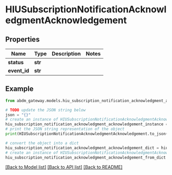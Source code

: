 # HIUSubscriptionNotificationAcknowledgmentAcknowledgement


## Properties

Name | Type | Description | Notes
------------ | ------------- | ------------- | -------------
**status** | **str** |  | 
**event_id** | **str** |  | 

## Example

```python
from abdm_gateway.models.hiu_subscription_notification_acknowledgment_acknowledgement import HIUSubscriptionNotificationAcknowledgmentAcknowledgement

# TODO update the JSON string below
json = "{}"
# create an instance of HIUSubscriptionNotificationAcknowledgmentAcknowledgement from a JSON string
hiu_subscription_notification_acknowledgment_acknowledgement_instance = HIUSubscriptionNotificationAcknowledgmentAcknowledgement.from_json(json)
# print the JSON string representation of the object
print(HIUSubscriptionNotificationAcknowledgmentAcknowledgement.to_json())

# convert the object into a dict
hiu_subscription_notification_acknowledgment_acknowledgement_dict = hiu_subscription_notification_acknowledgment_acknowledgement_instance.to_dict()
# create an instance of HIUSubscriptionNotificationAcknowledgmentAcknowledgement from a dict
hiu_subscription_notification_acknowledgment_acknowledgement_from_dict = HIUSubscriptionNotificationAcknowledgmentAcknowledgement.from_dict(hiu_subscription_notification_acknowledgment_acknowledgement_dict)
```
[[Back to Model list]](../README.md#documentation-for-models) [[Back to API list]](../README.md#documentation-for-api-endpoints) [[Back to README]](../README.md)


